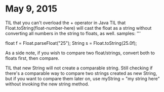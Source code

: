 May 9, 2015
===========
TIL that you can't overload the + operator in Java
TIL that Float.toString(float-number-here) will cast the float as a string without converting all numbers in the string to floats, as well.
samples:
'''
 
float f = Float.parseFloat("25");
String s = Float.toString(25.0f);

As a side note, if you wish to compare two float/strings, convert both to floats first, then compare.

TIL that new String will not create a comparable string. Still checking if there's a comparable way to compare two strings created as new String, but if you want to compare them later on, use myString = "my string here" without invoking the new string method.
